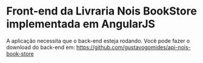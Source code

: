 # Front-end da Livraria Nois BookStore implementada em AngularJS

A aplicação necessita que o back-end esteja rodando. Você pode fazer o download do back-end em: https://github.com/gustavogomides/api-nois-book-store
